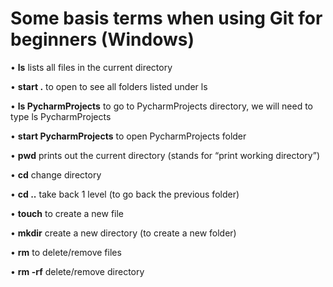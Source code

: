 # Some basis terms when using Git for beginners (Windows)

•	<b>ls</b> lists all files in the current directory

•	<b>start .</b>   to open to see all folders listed under ls

•	<b>ls PycharmProjects</b> to go to PycharmProjects directory, we will need to type ls PycharmProjects

•	<b>start PycharmProjects</b> to open PycharmProjects folder

•	<b>pwd</b> prints out the current directory (stands for “print working directory”)

•	<b>cd</b> change directory 

•	<b>cd ..</b> take back 1 level (to go back the previous folder)

•	<b>touch</b> to create a new file

•	<b>mkdir</b> create a new directory (to create a new folder)

•	<b>rm</b> to delete/remove files

•	<b>rm -rf</b> delete/remove directory
